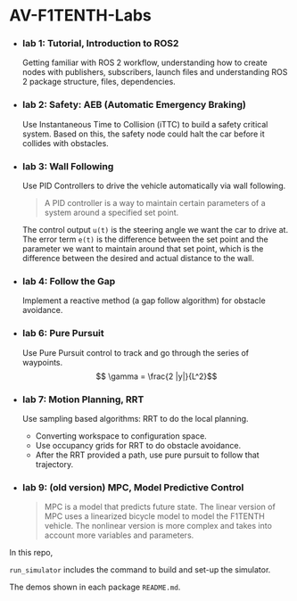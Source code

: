 # AV-F1TENTH-Labs

- ### lab 1: Tutorial, Introduction to ROS2
  Getting familiar with ROS 2 workflow, understanding how to create nodes with publishers, subscribers, launch files and understanding ROS 2 package structure, files, dependencies.


- ### lab 2: Safety: AEB (Automatic Emergency Braking)
    Use Instantaneous Time to Collision (iTTC) to build a safety critical system. Based on this, the safety node could halt the car before it collides with obstacles. 


- ### lab 3: Wall Following
    Use PID Controllers to drive the vehicle automatically via wall following.
    
    > A PID controller is a way to maintain certain parameters of a system around a specified set point.
    
    The control output `u(t)` is the steering angle we want the car to drive at. The error term `e(t)` is the difference between the set point and the parameter we want to maintain around that set point, which is the difference between the desired and actual distance to the wall.

- ### lab 4: Follow the Gap
    Implement a reactive method (a gap follow algorithm) for obstacle avoidance.

- ### lab 6: Pure Pursuit
    Use Pure Pursuit control to track and go through the series of waypoints. 
    $$ \gamma = \frac{2 |y|}{L^2}$$

- ### lab 7: Motion Planning, RRT
    Use sampling based algorithms: RRT to do the local planning.
    - Converting workspace to configuration space.
    - Use occupancy grids for RRT to do obstacle avoidance.
    - After the RRT provided a path, use pure pursuit to follow that trajectory.

- ### lab 9: (old version) MPC, Model Predictive Control
    > MPC is a model that predicts future state. The linear version of MPC uses a linearized bicycle model to model the F1TENTH vehicle. The nonlinear version is more complex and takes into account more variables and parameters.

In this repo,

`run_simulator` includes the command to build and set-up the simulator.

The demos shown in each package `README.md`.